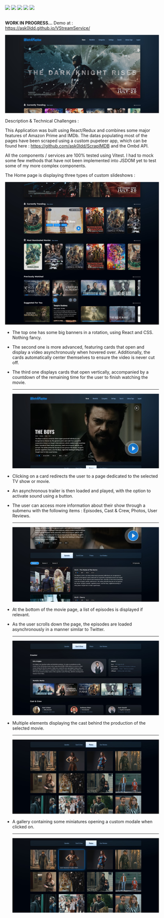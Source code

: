 <div>  
    <img src="https://img.shields.io/static/v1?label=&message=React&color=0088CC&logo=React&logoColor=white&style=flat-square">
    <img src="https://img.shields.io/static/v1?label=&message=Vite%20JS&color=646CFF&logo=Vite&logoColor=white&style=flat-square">
    <img src="https://img.shields.io/static/v1?label=&message=Typescript&color=0088CC&logo=Typescript&logoColor=white&style=flat-square">
    <img src="https://img.shields.io/static/v1?label=&message=Redux&color=764ABC&logo=Redux&logoColor=white&style=flat-square">
    <img src="https://img.shields.io/static/v1?label=&message=Vitest&color=646CFF&logo=Vitest&logoColor=white&style=flat-square">
</div><br>

<b>WORK IN PROGRESS...</b> Demo at : https://ask0ldd.github.io/VStreamService/

<img src="/public/screenshots/screen1.jpg">

Description & Technical Challenges :

This Application was built using React/Redux and combines some major features of Amazon Prime and IMDb. The datas populating most of the pages have been scraped using a custom pupeteer app, which can be found here : https://github.com/ask0ldd/ScrapIMDB and the Ombd API.

All the components / services are 100% tested using Vitest. I had to mock some few methods that have not been implemented into JSDOM yet to test some of my more complex components.

The Home page is displaying three types of custom slideshows :

<img src="/public/screenshots/screen2n3.jpg">

- The top one has some big banners in a rotation, using React and CSS. Nothing fancy.

- The second one is more advanced, featuring cards that open and display a video asynchronously when hovered over. Additionally, the cards automatically center themselves to ensure the video is never cut off.

- The third one displays cards that open vertically, accompanied by a countdown of the remaining time for the user to finish watching the movie. <br>
  <hr>
  <img src="/public/screenshots/screen4.jpg">

- Clicking on a card redirects the user to a page dedicated to the selected TV show or movie.

- An asynchronous trailer is then loaded and played, with the option to activate sound using a button.

- The user can access more information about their show through a submenu with the following items : Episodes, Cast & Crew, Photos, User Reviews.
  <hr>
  <img src="/public/screenshots/screen5.jpg">

- At the bottom of the movie page, a list of episodes is displayed if relevant.

- As the user scrolls down the page, the episodes are loaded asynchronously in a manner similar to Twitter.
  <hr>
  <img src="/public/screenshots/screen6.jpg">

- Multiple elements displaying the cast behind the production of the selected movie.
  <hr>
  <img src="/public/screenshots/screen7.jpg">

- A gallery containing some miniatures opening a custom modale when clicked on.
  <hr>
  <img src="/public/screenshots/screen8.jpg">

